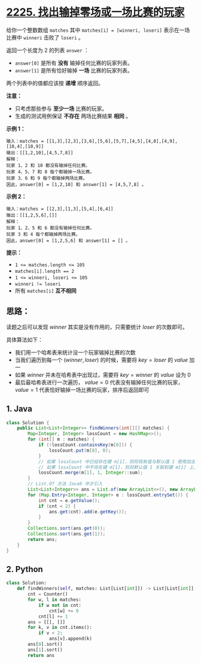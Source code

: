 # [2225. 找出输掉零场或一场比赛的玩家](https://leetcode.cn/problems/find-players-with-zero-or-one-losses/)

给你一个整数数组 `matches` 其中 `matches[i] = [winneri, loseri]` 表示在一场比赛中 `winneri` 击败了 `loseri` 。

返回一个长度为 2 的列表 `answer` ：

- `answer[0]` 是所有 **没有** 输掉任何比赛的玩家列表。
- `answer[1]` 是所有恰好输掉 **一场** 比赛的玩家列表。

两个列表中的值都应该按 **递增** 顺序返回。

**注意：**

- 只考虑那些参与 **至少一场** 比赛的玩家。
- 生成的测试用例保证 **不存在** 两场比赛结果 **相同** 。

 

**示例 1：**

```
输入：matches = [[1,3],[2,3],[3,6],[5,6],[5,7],[4,5],[4,8],[4,9],[10,4],[10,9]]
输出：[[1,2,10],[4,5,7,8]]
解释：
玩家 1、2 和 10 都没有输掉任何比赛。
玩家 4、5、7 和 8 每个都输掉一场比赛。
玩家 3、6 和 9 每个都输掉两场比赛。
因此，answer[0] = [1,2,10] 和 answer[1] = [4,5,7,8] 。
```

**示例 2：**

```
输入：matches = [[2,3],[1,3],[5,4],[6,4]]
输出：[[1,2,5,6],[]]
解释：
玩家 1、2、5 和 6 都没有输掉任何比赛。
玩家 3 和 4 每个都输掉两场比赛。
因此，answer[0] = [1,2,5,6] 和 answer[1] = [] 。
```

 

**提示：**

- `1 <= matches.length <= 105`
- `matches[i].length == 2`
- `1 <= winneri, loseri <= 105`
- `winneri != loseri`
- 所有 `matches[i]` **互不相同**

## 思路：

读题之后可以发现 $winner$ 其实是没有作用的，只需要统计 $loser$ 的次数即可。

具体算法如下：

- 我们用一个哈希表来统计没一个玩家输掉比赛的次数
- 当我们遍历到每一个 $(winner,loser)$ 的时候，需要将 $key=loser$ 的 $value$ 加一
- 如果 $winner$ 并未在哈希表中出现过，需要将 $key=winner$ 的 $value$ 设为 $0$ 
- 最后最哈希表进行一次遍历， $value=0$ 代表没有输掉任何比赛的玩家， $value=1$ 代表恰好输掉一场比赛的玩家，排序后返回即可

## 1. Java

```java
class Solution {
    public List<List<Integer>> findWinners(int[][] matches) {
        Map<Integer, Integer> lossCount = new HashMap<>();
        for (int[] m : matches) {
            if (!lossCount.containsKey(m[0])) {
                lossCount.put(m[0], 0);
            }
            // 如果 lossCount 中已经存在键 m[1]，则将现有值与默认值 1 使用加法操作合并。
            // 如果 lossCount 中不存在键 m[1]，则将默认值 1 关联到键 m[1] 上。
            lossCount.merge(m[1], 1, Integer::sum);
        }
        // List.Of 方法 Java9 中才引入
        List<List<Integer>> ans = List.of(new ArrayList<>(), new ArrayList<>());
        for (Map.Entry<Integer, Integer> e : lossCount.entrySet()) {
            int cnt = e.getValue();
            if (cnt < 2) {
                ans.get(cnt).add(e.getKey());
            }
        }
        Collections.sort(ans.get(0));
        Collections.sort(ans.get(1));
        return ans;
    }
}
```

## 2. Python

```python
class Solution:
    def findWinners(self, matches: List[List[int]]) -> List[List[int]]:
        cnt = Counter()
        for w, l in matches:
            if w not in cnt:
                cnt[w] += 0
            cnt[l] += 1
        ans = [[], []]
        for k, v in cnt.items():
            if v < 2:
                ans[v].append(k)
        ans[0].sort()
        ans[1].sort()
        return ans
```


